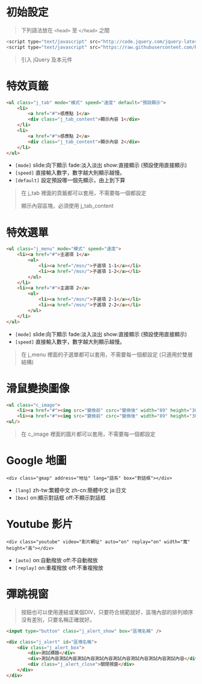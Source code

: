 # 初始設定

> 下列語法放在 `<head>` 至 `</head>` 之間

```javascript
<script type="text/javascript" src="http://code.jquery.com/jquery-latest.min.js"></script>
<script type="text/javascript" src="https://raw.githubusercontent.com/RainBlueTW/jquery.common/master/jquery.common.js"></script>
```

> 引入 jQuery 及本元件


# 特效頁籤

```html
<ul class="j_tab" mode="模式" speed="速度" default="預設顯示">
	<li>
    	<a href="#">感應點 1</a>
		<div class="j_tab_content">顯示內容 1</div>
    </li>
	<li>
    	<a href="#">感應點 2</a>
		<div class="j_tab_content">顯示內容 2</div>
    </li>
</ul>
```

* `[mode]` slide:向下顯示 fade:淡入淡出 show:直接顯示 (預設使用直接顯示)
* `[speed]` 直接輸入數字，數字越大則顯示越慢。
* `[default]` 設定預設哪一個先顯示，由上到下算

> 在 j_tab 裡面的頁籤都可以套用，不需要每一個都設定
> 
> 顯示內容區塊，必須使用 j_tab_content


# 特效選單

```html
<ul class="j_menu" mode="模式" speed="速度">
	<li><a href="#">主選項 1</a>
		<ul>
			<li><a href="/msn/">子選項 1-1</a></li>
			<li><a href="/msn/">子選項 1-2</a></li>
		</ul>
	</li>
	<li><a href="#">主選項 2</a>
		<ul>
			<li><a href="/msn/">子選項 2-1</a></li>
			<li><a href="/msn/">子選項 2-2</a></li>
		</ul>
	</li>
</ul>
```

* `[mode]` slide:向下顯示 fade:淡入淡出 show:直接顯示 (預設使用直接顯示)
* `[speed]` 直接輸入數字，數字越大則顯示越慢。

> 在 j_menu 裡面的子選單都可以套用，不需要每一個都設定 (只適用於雙層結構)


# 滑鼠變換圖像

```html
<ul class="c_image">
	<li><a href="#"><img src="變換前" csrc="變換後" width="89" height="30" /><a></li>
	<li><a href="#"><img src="變換前" csrc="變換後" width="89" height="30" /><a></li>
<ul/>
```

> 在 c_image 裡面的圖片都可以套用，不需要每一個都設定



# Google 地圖 

```
<div class="gmap" address="地址" lang="語系" box="對話框"></div>
```


* `[lang]` zh-tw:繁體中文 zh-cn:簡體中文 ja:日文
* `[box]` on:顯示對話框 off:不顯示對話框


# Youtube 影片

```
<div class="youtube" video="影片網址" auto="on" replay="on" width="寬" height="高"></div>
```

* `[auto]` on:自動撥放 off:不自動撥放
* `[replay]` on:重複撥放 off:不重複撥放


# 彈跳視窗

> 按鈕也可以使用連結或某個DIV，只要符合規範就好，區塊內部的排列順序沒有差別，只要名稱正確就好。

```html
<input type="button" class="j_alert_show" box="區塊名稱" />

<div class="j_alert" id="區塊名稱">
	<div class="j_alert_box">
        <div>測試標題</div>
        <div>測試內容測試內容測試內容測試內容測試內容測試內容測試內容測試內容</div>
        <div class="j_alert_close">關閉視窗</div>
    </div>
</div>
```